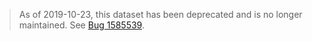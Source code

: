 > As of 2019-10-23, this dataset has been deprecated and is no longer
> maintained. See [Bug 1585539](https://bugzilla.mozilla.org/show_bug.cgi?id=1585539).
